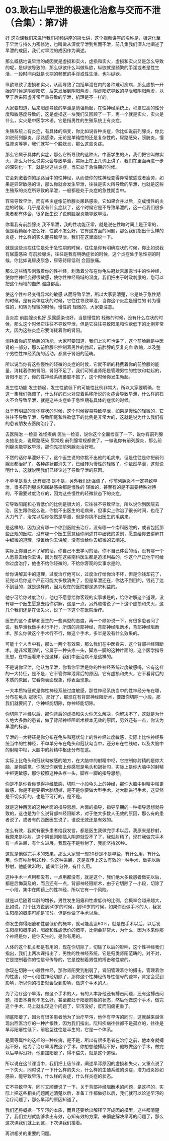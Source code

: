 # 03.耿右山早泄的极速化治愈与交而不泄（合集）：第7讲

好 这次课我们来进行我们视频讲座的第七讲，这个视频讲座的名称是，极速化至于早泄与持久力密修池，也叫做从深度早泄到焦而不泄，前几集我们深入地阐述了早泄的成因，我们对早泄的成因作为阐述。

那么概括地说早泄的成因就是虚损和实火，虚损和实火，虚损和实火又是怎么导致的呢，是纵欲导致的，那么纵欲什么叫做纵欲，纵欲就是频繁的手淫或者是性生活，一段时间内就是长期的频繁的手淫或性生活，也叫纵欲。

纵欲导致了虚损和实火，从而导致了包括早泄在内的各种难可疾病，那么虚损一开始的时候是阴虚阳炕，后来发展到阴阳两虚，阴虚阳炕导致的早泄和阴阳两虚，以至于后来阳虚非常严重导致的早泄，机理是不一样的。

大家要知道，后来阳虚导致的早泄是勉强勃起，在性神经系统上，积累过高的性分度和敏感度导致的，这是虚损这一块我们又回顾了一下，再一个就是实火，实火是什么，实火是中医学术语，它是指男性的生殖系统上有炎症。

生殖系统上有炎症，有具体的病变，你比如说各种炎症，你比如说前列腺炎，你比如说前列腺炎，尿路感染，无论是单纯性的还是复杂性的，尿路感染，膀胱炎，慢性肾炎等等，我们就写一个膀胱炎，那么这些炎症。

那么它属于具体的实症，那么它所导致的这种火，中医学生的火，我们把它叫做实火，那么为什么说实火会导致早泄，实际上在上几词上讲了，我们在里面再进一步的深刻化一下，就是说这些炎症，当它处于急性期的时候。

它会刺激着你的尿路当中的性神经，从而使你的性神经变得异常敏感或者疲劳，如果是异常敏感的话，那么你就会发生早泄，往往是实火所导致的早泄，也就是这些生殖系的炎症所导致的早泄，一般都是处于炎症的急性期当中。

容易导致早泄，而有些炎症像前脸腺炎尿路感染，它如果合并以后，变成慢性的炎症的时候，几乎是没有什么症状了，这个时候它是不导致早泄的，这一点我们很多患者都有体会，很多医生说了说前脸腺炎能导致早泄。

你看我有前脸腺炎 我不早泄，我的性功能正常，就是说在性暗时间上是正常的，但是我勃起不怎么好，性欲不怎么好，它有这方面的问题，那么我们指出什么样的炎症，什么样的实火能导致早泄，我们在这里面说一下。

就是这些炎症往往是处于急性期的时候，往往是你有明确症状的时候，你比如说我有尿露感染 有前脸腺炎，往往是我有明确症状的时候，这个炎症处于急性期的时候，你比如说尿皮尿急，尿等待尿低利 会因胀痛。

那么这些情形刺激着你的性神经，刺激着分布在你龟头冠状宫尿露当中的性神经，使你性神经变得很敏感，使你性神经局域的温度，我们把由于时政刺激的，您可以把这个局域的血热 温度都高。

使这个性神经变得异常的敏感 从而导致早泄，所以大家要清楚，它是处于急性期的时候，是有具体症状的时候，它往往导致早泄，当你这个炎症是慢性的 转为慢性的，和转为轻微的时候，慢性的 轻微的，大家要注意。

当炎症 前脸腺炎也好 尿露感染也好，当是慢性的 轻微的时候，没有什么症状的时候，那么这个时候它往往不导致早泄，但是它往往导致阳尾和性欲低下的比例非常大，因为这些炎症它要消耗着你的肾阳。

消耗着你的前脸腺的功能，大家可要知道，我们上次可也讲了，这个前脸腺是中医肾的一部分，那么前脸腺它控制着男性的勃起，前脸腺的反复充血 收缩，以及整个男性性神经系统的活动，都属于肾阳的范畴。

所以说当你有这些慢性的轻微的炎症的时候，它就不断的耗费着你的前脸腺的能量，消耗着你的肾阳，肾阳不足了，我们可知道肾阳是管理男性的性欲和勃起的，肾阳不足了，你的性神经系统萎靡不振了，这个时候你发生勃起。

发生性功能 发生勃起，发生性欲低下的可能性比例非常大，所以大家要明确，在这一集我们强调了，什么样的石火对应着系移所说的炎症会导致早泄，什么样的石火不会导致早泄，就是这些炎症处于急性期有具体的症状的时候。

处于有明显的具体症状的时候，这个时候容易导致早泄，如果是慢性的轻微的，它往往不导致早泄，导致阳尾和性欲低下的比例是非常大的，这就是说为什么我们有的患者朋友去医院治疗了。

去医院治 一检查 难怪疾病 医生一检查，说你这个全面检查了一下，说你有前列腺炎抽花炎，说尿路感染 尿常规 前列腺常规都做了，一做说你有前列腺炎，那么前列腺炎能导致早泄，那你先把前列腺炎治好吧。

不然的话你早泄好不了，这个医生说的你挑不出他的毛病来，但是往往是你把前列腺炎都治好了，各种症状都消失了，已经转为慢性的轻微了，你依然早泄，这就说明什么，这就说明我们已经论述了导致早泄的原因。

不单单是食火 还有虚损 是不是，另外我们还强调了，你前列腺炎不一定导致早泄，很多前列腺炎和尿路感染都是慢性的 轻微的，甚至有的是不需要特殊对待的，不需要过度治疗的，因为这些慢性的轻微状态下的炎症。

它导致阳尾和心育低价的比例是很大的，它往往不导致早泄，所以说你到医院去治，医生跟你这么说，你挑不出医生的毛病来，但事实上你治了很长时间，也花了大力气了，治完以后你依然是早泄，但是你挑不出医生的毛病来。

是这样的，因为没有哪一个你到医院去治疗，没有哪一个南科医院的，或者包括那些正规的医院，没有哪一个医生愿意给你阐述其中细微的差别，愿意给你去讲解其中细微的道理，没谁给你去讲解，没有谁给你去细微的去阐述。

实际上你自己不了解的话，你自己不去学习的话，你不自己体会的话，没有哪一个人愿意去给你去讲，因为现在这些南科医生都是追求利益的，你这个严正他宁可给你过度治疗，他也不给你轻微的，不给你客观的实事求是的。

给你讲解其中的道理，过度治疗他可以，过度治疗给你治不坏，但是你钱却花了，花完以后你这个严正可能大多数消失了，但是早泄还在，你达不到目的，钱花了达不到目的，就是这样的，因为现在的医院都是追求利益的。

他宁可给你过度治疗，他也不愿意给你客观的实事求是的，给你讲解这个道理，没有哪一个医生愿意去给你讲解，这是一点，另外顺带说了一下这个虚损和失火，这几个我们还是在谈失火，说了一下这个在医院治疗。

医生的这个讲解和医生的一些典型的态度，再一个顺带说一下，有很多患者问了说，我早泄我做手术行不行，所谓的背部神经，背部神经阻断术，背部神经阻断术，那么你做这个手术行不行，做这个手术，多半是没有什么效果的。

可能十个人当中有，那么一两个有效果，那么我们在中医看来，这个背部神经阻断术，是非常荒谬的，它属于一种头疼一头，脚疼一脚的这种片面的，这个医学指导思想，在中医看来不是这样，我们中医治病不是这样的。

不是说你早泄，他认为早泄，你看你早泄是你的性神经系统过度敏感吗，它有这样的一大特征，是不是，它不管你早泄背后的原因，它有虚损和失火，它不看背后的本质的原因，它看你表面现象，你表面现象。

一大本质特征就是你性神经系统过度敏感，那性神经系统当中的性神经分布在哪，分布在龟头 冠状勾，那好了，那现在有背部神经阻断术，要跟你切除一小段，那我们就要问了，你神经能切除，你神经能切除。

你切除了神经以后，那你背后的虚损和失火你怎么解决，你解决不了，这就是为什么绝大多数的患者，做了背部神经阻断术根本无效的原因，另外还有一点，你认为早泄的标志。

早泄的一大特征是你分布在龟头和冠状勾上的性神经过度敏感，实际上比性神经系统当中的性神经，不单单分布在龟头和冠状勾当中，还分布在性线轴，以及大脑中的射精中枢，大脑中的射精中枢还分布在这。

实际上比龟头和冠状勾敏感的地方，在大脑中的射精中枢，它控制你射精的是你大脑，是你感觉，你感觉你疾管上你感觉是龟头和冠状勾，实际上是你大脑中的射精中枢更敏感，那你按照这种头疼一头，脚疼一脚的指导思想。

你是不是你看你觉得神经敏感，切除一小段龟头上的神经，那你大脑中射精中枢更敏感，你是不是要把大脑切掉，是不是你要做大型手术，对大脑进行手术，这显然是不切实际的，也是不可行的，是不是。

就是这种西医的这种片面的指导思想，片面的指导，指导早期的一种指导思想就导致的，这也是为什么说背部神经阻断术，对于绝大多数人无效的原因，那么有的患者说了，或者有的西医医生说了，谁说无效还是有效的。

怎么有效，我就有很多患者给我发言，都是医生我做完手术以后，我原来是秒射，我原来是秒射，这个阴镜刚刚插入阴道就受不了了，我就射精了，现在我做完手术有一点进展，有什么进展，我现在不是秒射了，我能坚持20秒。

这就是他做完手术的效果，那么大家想一想20秒是不是早些，有什么用，有什么用，你有秒射到20秒，你这种进展，这是宣传上这么有效的一种手术，做完以后秒射，他能做20秒，能做半分钟，有什么用。

这种手术一点用都没有，一点用都没有，就是这个，我们绝大多数患者做完以后，都是后悔莫及的，而且还有一点，背部神经阻断术，由于它切除了一小段，切除了一小段，集中在阴镜上的性神经，所以它有一个风险。

就是以后随着年龄的增长，男性发生阳瘪和性虐低价的比例，会概率会越来越大，比如说，打个比方说到50岁的时候，到50岁的时候，如果你没做手术的人，我发生阳瘪的概率可能是10%，但是你做了手术以后。

你发生你得阳瘪和性虐低价的概率，就可能高达60%，就是做手术以后，以后发生阳瘪和概率的，阳瘪和性虐低价的概率，比例会非常大，为什么，因为本来你那个神经是你，是你天生的，是你有用的。

人体的这个机关都是有用的，现在你切除了，切除了以后的影响，这个性神经我们指出，我们上两次课指出了，男性的性神经系统，它是归类肾阳范畴的，对不对，它是控制着你的性信号传导的，它是控制着男性的搏击和性虐的。

你现在切除一小段性神经，那你肾阳受到削弱了，肾阳管理着你的搏击，管理着你的性虐，你一小段性神经切除了，那你这个性神经传导性信号的速率，肯定会受到影响，所以你的搏击就会受到影响，做这个手术的人。

为了治疗这个早泻，做这个手术的人，有的人本身他还有搏击问题，还有这搏击问题，搏击本身就不怎么好，甚至都处于阳瘪前躯的状态，然后他做这个手术，做完这个手术，马上就出现这个问题了，早泻没好，反而阳瘪更重了。

彻底阳瘪了，因为有很多患者他为了治疗早泻，他伴有早泻的同时，这就越来越体现出西医治疗的一种片银性，因为我们指出，阮科疾病往往都不是孤立的，往往是早泻阳瘪性低下，前脸型往往是半生的，它是一个体系。

是同等属性的这样的一种疾病，是不是，所以有很多患者在治疗之前，他本身就搏起不好，他为了治疗早泻做这个手术，你想想他搏起不好，他敢做这个手术，做完以后早泻没好，他更加阳瘪了，得不偿失，就是这个道理。

所以说在这节课当中，我们把上级节课，阐述早泻原因的虚损和失火，又重点说了一下失火，同时说了一下什么样的失火，什么样的生殖系统的炎症，潜力线炎妙如感染，能导致早泻，什么样的炎症，什么样炎症的状态。

它不导致早泻，同时又顺便说了一下，关于背部神经阻断术的问题，是这样的，实际上把这些相关问题阐述清楚以后，准备工作都做好以后，我们就可以论述早泻的治疗问题了，那么早泻的原因知道了。

我们还将概括一下早泻的本质，而且还要给出解释早泻成因的模型，这些都清楚了，我们立刻就能够拿出有效，心知有效的方案，来彻底解决早泻的问题了，那么这次课我们就上到这，下次课我们接着。

再讲相关的重要的问题。